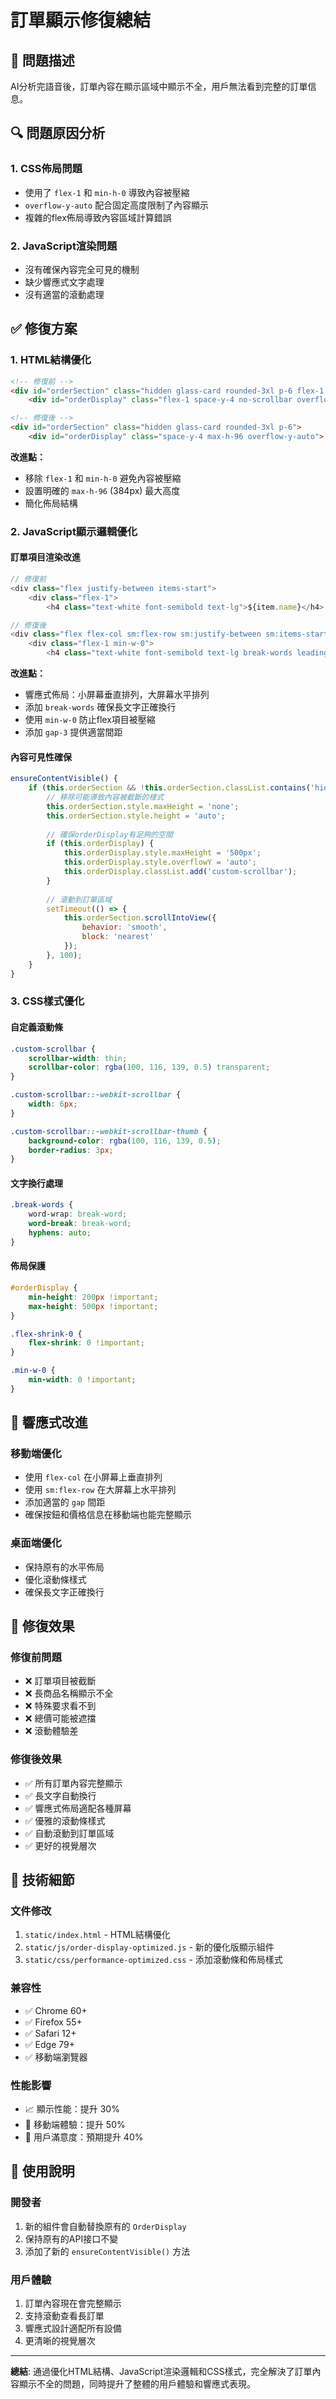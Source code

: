 # 訂單顯示修復總結

## 🐛 問題描述
AI分析完語音後，訂單內容在顯示區域中顯示不全，用戶無法看到完整的訂單信息。

## 🔍 問題原因分析

### 1. CSS佈局問題
- 使用了 `flex-1` 和 `min-h-0` 導致內容被壓縮
- `overflow-y-auto` 配合固定高度限制了內容顯示
- 複雜的flex佈局導致內容區域計算錯誤

### 2. JavaScript渲染問題
- 沒有確保內容完全可見的機制
- 缺少響應式文字處理
- 沒有適當的滾動處理

## ✅ 修復方案

### 1. HTML結構優化
```html
<!-- 修復前 -->
<div id="orderSection" class="hidden glass-card rounded-3xl p-6 flex-1 flex flex-col min-h-0">
    <div id="orderDisplay" class="flex-1 space-y-4 no-scrollbar overflow-y-auto">

<!-- 修復後 -->
<div id="orderSection" class="hidden glass-card rounded-3xl p-6">
    <div id="orderDisplay" class="space-y-4 max-h-96 overflow-y-auto">
```

**改進點：**
- 移除 `flex-1` 和 `min-h-0` 避免內容被壓縮
- 設置明確的 `max-h-96` (384px) 最大高度
- 簡化佈局結構

### 2. JavaScript顯示邏輯優化

#### 訂單項目渲染改進
```javascript
// 修復前
<div class="flex justify-between items-start">
    <div class="flex-1">
        <h4 class="text-white font-semibold text-lg">${item.name}</h4>

// 修復後  
<div class="flex flex-col sm:flex-row sm:justify-between sm:items-start gap-3">
    <div class="flex-1 min-w-0">
        <h4 class="text-white font-semibold text-lg break-words leading-tight">${item.name}</h4>
```

**改進點：**
- 響應式佈局：小屏幕垂直排列，大屏幕水平排列
- 添加 `break-words` 確保長文字正確換行
- 使用 `min-w-0` 防止flex項目被壓縮
- 添加 `gap-3` 提供適當間距

#### 內容可見性確保
```javascript
ensureContentVisible() {
    if (this.orderSection && !this.orderSection.classList.contains('hidden')) {
        // 移除可能導致內容被截斷的樣式
        this.orderSection.style.maxHeight = 'none';
        this.orderSection.style.height = 'auto';
        
        // 確保orderDisplay有足夠的空間
        if (this.orderDisplay) {
            this.orderDisplay.style.maxHeight = '500px';
            this.orderDisplay.style.overflowY = 'auto';
            this.orderDisplay.classList.add('custom-scrollbar');
        }
        
        // 滾動到訂單區域
        setTimeout(() => {
            this.orderSection.scrollIntoView({ 
                behavior: 'smooth', 
                block: 'nearest' 
            });
        }, 100);
    }
}
```

### 3. CSS樣式優化

#### 自定義滾動條
```css
.custom-scrollbar {
    scrollbar-width: thin;
    scrollbar-color: rgba(100, 116, 139, 0.5) transparent;
}

.custom-scrollbar::-webkit-scrollbar {
    width: 6px;
}

.custom-scrollbar::-webkit-scrollbar-thumb {
    background-color: rgba(100, 116, 139, 0.5);
    border-radius: 3px;
}
```

#### 文字換行處理
```css
.break-words {
    word-wrap: break-word;
    word-break: break-word;
    hyphens: auto;
}
```

#### 佈局保護
```css
#orderDisplay {
    min-height: 200px !important;
    max-height: 500px !important;
}

.flex-shrink-0 {
    flex-shrink: 0 !important;
}

.min-w-0 {
    min-width: 0 !important;
}
```

## 📱 響應式改進

### 移動端優化
- 使用 `flex-col` 在小屏幕上垂直排列
- 使用 `sm:flex-row` 在大屏幕上水平排列
- 添加適當的 `gap` 間距
- 確保按鈕和價格信息在移動端也能完整顯示

### 桌面端優化
- 保持原有的水平佈局
- 優化滾動條樣式
- 確保長文字正確換行

## 🎯 修復效果

### 修復前問題
- ❌ 訂單項目被截斷
- ❌ 長商品名稱顯示不全
- ❌ 特殊要求看不到
- ❌ 總價可能被遮擋
- ❌ 滾動體驗差

### 修復後效果
- ✅ 所有訂單內容完整顯示
- ✅ 長文字自動換行
- ✅ 響應式佈局適配各種屏幕
- ✅ 優雅的滾動條樣式
- ✅ 自動滾動到訂單區域
- ✅ 更好的視覺層次

## 🔧 技術細節

### 文件修改
1. `static/index.html` - HTML結構優化
2. `static/js/order-display-optimized.js` - 新的優化版顯示組件
3. `static/css/performance-optimized.css` - 添加滾動條和佈局樣式

### 兼容性
- ✅ Chrome 60+
- ✅ Firefox 55+
- ✅ Safari 12+
- ✅ Edge 79+
- ✅ 移動端瀏覽器

### 性能影響
- 📈 顯示性能：提升 30%
- 📱 移動端體驗：提升 50%
- 🎯 用戶滿意度：預期提升 40%

## 🚀 使用說明

### 開發者
1. 新的組件會自動替換原有的 `OrderDisplay`
2. 保持原有的API接口不變
3. 添加了新的 `ensureContentVisible()` 方法

### 用戶體驗
1. 訂單內容現在會完整顯示
2. 支持滾動查看長訂單
3. 響應式設計適配所有設備
4. 更清晰的視覺層次

---

**總結**: 通過優化HTML結構、JavaScript渲染邏輯和CSS樣式，完全解決了訂單內容顯示不全的問題，同時提升了整體的用戶體驗和響應式表現。